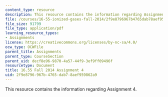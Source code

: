 ```yaml
---
content_type: resource
description: This resource contains the information regarding Assignment 4.
file: /courses/16-55-ionized-gases-fall-2014/2f9e8796967b4765dab78aef959862a9_MIT16_55F14_Assignment4.pdf
file_size: 91799
file_type: application/pdf
learning_resource_types:
- Assignments
license: https://creativecommons.org/licenses/by-nc-sa/4.0/
ocw_type: OCWFile
parent_title: Assignments
parent_type: CourseSection
parent_uid: decf8e96-9870-4a57-44f9-3ef9ff09496f
resourcetype: Document
title: 16.55 Fall 2014 Assignment 4
uid: 2f9e8796-967b-4765-dab7-8aef959862a9
---
```

This resource contains the information regarding Assignment 4.